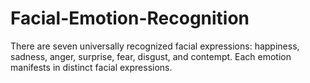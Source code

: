 # Facial-Emotion-Recognition
There are seven universally recognized facial expressions: happiness, sadness, anger, surprise, fear, disgust, and contempt. Each emotion manifests in distinct facial expressions. 
